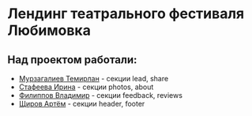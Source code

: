 # Лендинг театрального фестиваля Любимовка

## Над проектом работали:
- [Мурзагалиев Темирлан](https://github.com/temirlanmur) - секции lead, share
- [Стафеева Ирина](https://github.com/barbylka) - секции photos, about
- [Филиппов Владимир](https://github.com/uladzimirfilipau) - секции feedback, reviews
- [Щиров Артём](https://github.com/artemshchirov) - секции header, footer

